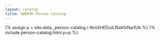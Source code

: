 ```yaml
---
layout: catalog
title: SWERIK Person Catalog
---
```

{% assign p = site.data._person-catalog.i-9csSHEDuiLf5skfsfkp1Ub %}
{% include person-catalog.html p=p %}

